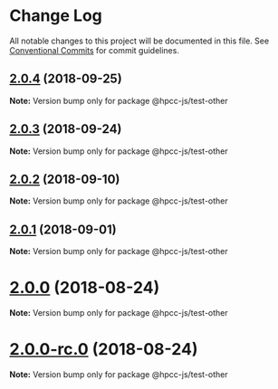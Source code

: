 # Change Log

All notable changes to this project will be documented in this file.
See [Conventional Commits](https://conventionalcommits.org) for commit guidelines.

<a name="2.0.4"></a>
## [2.0.4](https://github.com/GordonSmith/Visualization/compare/@hpcc-js/test-other@2.0.3...@hpcc-js/test-other@2.0.4) (2018-09-25)

**Note:** Version bump only for package @hpcc-js/test-other





<a name="2.0.3"></a>
## [2.0.3](https://github.com/GordonSmith/Visualization/compare/@hpcc-js/test-other@2.0.2...@hpcc-js/test-other@2.0.3) (2018-09-24)

**Note:** Version bump only for package @hpcc-js/test-other





<a name="2.0.2"></a>
## [2.0.2](https://github.com/GordonSmith/Visualization/compare/@hpcc-js/test-other@2.0.1...@hpcc-js/test-other@2.0.2) (2018-09-10)

**Note:** Version bump only for package @hpcc-js/test-other





<a name="2.0.1"></a>
## [2.0.1](https://github.com/GordonSmith/Visualization/compare/@hpcc-js/test-other@2.0.0...@hpcc-js/test-other@2.0.1) (2018-09-01)

**Note:** Version bump only for package @hpcc-js/test-other





<a name="2.0.0"></a>
# [2.0.0](https://github.com/GordonSmith/Visualization/compare/@hpcc-js/test-other@0.0.57...@hpcc-js/test-other@2.0.0) (2018-08-24)

**Note:** Version bump only for package @hpcc-js/test-other





<a name="2.0.0-rc.0"></a>
# [2.0.0-rc.0](https://github.com/GordonSmith/Visualization/compare/@hpcc-js/test-other@0.0.57...@hpcc-js/test-other@2.0.0-rc.0) (2018-08-24)

**Note:** Version bump only for package @hpcc-js/test-other
